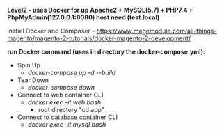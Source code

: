 **Level2 - uses Docker for up Apache2 + MySQL(5.7) + PHP7.4 + PhpMyAdmin(127.0.0.1:8080) host need (test.local)**

install Docker and Composer - https://www.magemodule.com/all-things-magento/magento-2-tutorials/docker-magento-2-development/

**run Docker command (uses in directory the docker-compose.yml):**
- Spin Up 
  - _docker-compose up -d --build_
- Tear Down 
  - _docker-compose down_
- Connect to web container CLI 
  - _docker exec -it web bash_
    - root directory "cd app"
- Connect to database container CLI 
  - _docker exec -it mysql bash_
 
